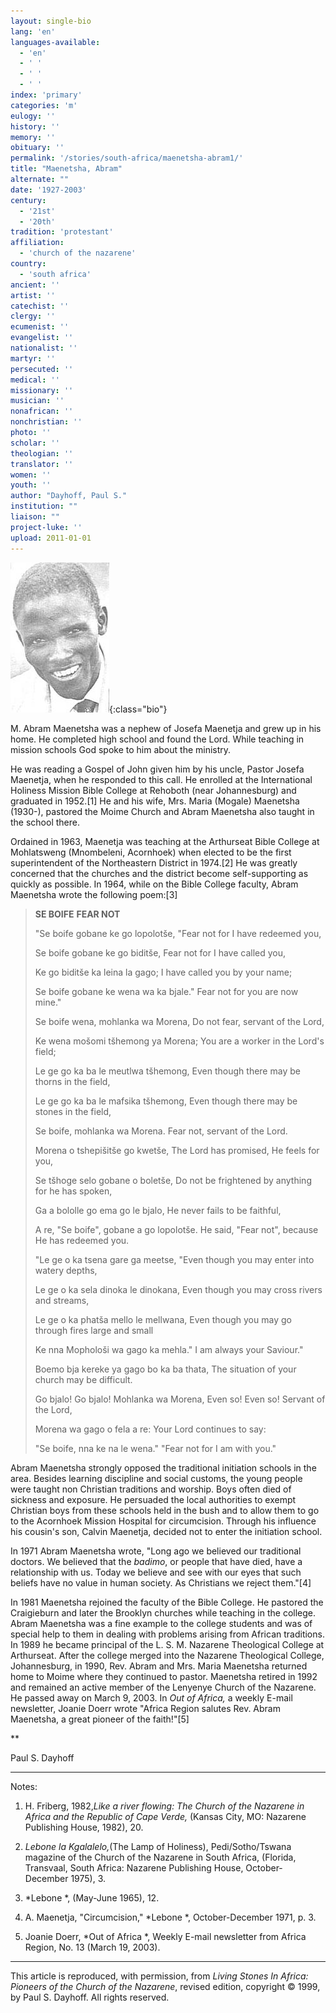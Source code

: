```yaml
---
layout: single-bio
lang: 'en'
languages-available:
  - 'en'
  - ' '
  - ' '
  - ' '
index: 'primary'
categories: 'm'
eulogy: ''
history: ''
memory: ''
obituary: ''
permalink: '/stories/south-africa/maenetsha-abram1/'
title: "Maenetsha, Abram"
alternate: ""
date: '1927-2003'
century:
  - '21st'
  - '20th'
tradition: 'protestant'
affiliation:
  - 'church of the nazarene'
country:
  - 'south africa'
ancient: ''
artist: ''
catechist: ''
clergy: ''
ecumenist: ''
evangelist: ''
nationalist: ''
martyr: ''
persecuted: ''
medical: ''
missionary: ''
musician: ''
nonafrican: ''
nonchristian: ''
photo: ''
scholar: ''
theologian: ''
translator: ''
women: ''
youth: ''
author: "Dayhoff, Paul S."
institution: ""
liaison: ""
project-luke: ''
upload: 2011-01-01
---
```


![Abram Maenetsha](/images/bio-pics/southafrica/maenetsha-abram1/maenetsha_abram.jpg){:class="bio"}

M. Abram Maenetsha was a nephew of Josefa Maenetja and grew up in his home.  He completed high school and found the Lord.  While teaching in mission schools God spoke to him about the ministry.

He was reading a Gospel of John given him by his uncle, Pastor Josefa Maenetja, when he responded to this call.  He enrolled at the International Holiness Mission Bible College at Rehoboth (near Johannesburg) and graduated in 1952.[1]   He and his wife, Mrs. Maria (Mogale) Maenetsha (1930-), pastored the Moime Church and Abram Maenetsha also taught in the school there.

Ordained in 1963, Maenetja was teaching at the Arthurseat Bible College at Mohlatsweng (Mnombeleni, Acornhoek) when elected to be the first superintendent of the Northeastern District in 1974.[2]   He was greatly concerned that the churches and the district become self-supporting as quickly as possible.  In 1964, while on the Bible College faculty, Abram Maenetsha wrote the following poem:[3]

> **SE BOIFE**
> **FEAR NOT**
> 
> "Se boife gobane ke go lopolotše,
> "Fear not for I have redeemed you,
> 
> Se boife gobane ke go biditše,
> Fear not for I have called you,
> 
> Ke go biditše ka leina la gago;
> I have called you by your name;
> 
> Se boife gobane ke wena wa ka bjale."
> Fear not for you are now mine."
> 
> 
> 
> Se boife wena, mohlanka wa Morena,
> Do not fear, servant of the Lord,
> 
> Ke wena mošomi tšhemong ya Morena;
> You are a worker in the Lord's field;
> 
> Le ge go ka ba le meutlwa tšhemong,
> Even though there may be thorns in the field,
> 
> Le ge go ka ba le mafsika tšhemong,
> Even though there may be stones in the field,
> 
> Se boife, mohlanka wa Morena.
> Fear not, servant of the Lord.
> 
> 
> 
> Morena o tshepišitše go kwetše,
> The Lord has promised, He feels for you,
> 
> Se tšhoge selo gobane o boletše,
> Do not be frightened by anything for he has  spoken,
> 
> Ga a bololle go ema go le bjalo,
> He never fails to be faithful,
> 
> A re, "Se boife", gobane a go
> lopolotše.
> He said, "Fear not", because He has redeemed you.
> 
> 
> 
> "Le ge o ka tsena gare ga meetse,
> "Even though you may enter into watery depths,
> 
> Le ge o ka sela dinoka le dinokana,
> Even though you may cross rivers and streams,
> 
> Le ge o ka phatša mello le mellwana,
> Even though you may go through fires large and small
> 
> Ke nna Mophološi wa gago ka mehla."
> I am always your Saviour."
> 
> 
> 
> Boemo bja kereke ya gago bo ka ba
> thata,
> The situation of your church may be difficult.
> 
> Go bjalo! Go bjalo! Mohlanka wa Morena,
> Even so!  Even so!  Servant of the Lord,
> 
> Morena wa gago o fela a re:
> Your Lord continues to say:
> 
> "Se boife, nna ke na le wena."
> "Fear not for I am with you."
> 

Abram Maenetsha strongly opposed the traditional initiation schools in the area.  Besides learning discipline and social customs, the young people were taught non Christian traditions and worship.  Boys often died of sickness and exposure.  He persuaded the local authorities to exempt Christian boys from these schools held in the bush and to allow them to go to the Acornhoek Mission Hospital for circumcision.  Through his influence his cousin's son, Calvin Maenetja, decided not to enter the initiation school.

In 1971 Abram Maenetsha wrote, "Long ago we believed our traditional doctors.  We believed that the *badimo*, or people that have died, have a relationship with us.  Today we believe and see with our eyes that such beliefs have no value in human society.  As Christians we reject them."[4]

In 1981 Maenetsha rejoined the faculty of the Bible College.  He pastored the Craigieburn and later the Brooklyn churches while teaching in the college.  Abram Maenetsha was a fine example to the college students and was of special help to them in dealing with problems arising from African traditions.  In 1989 he became principal of the L. S. M. Nazarene Theological College at Arthurseat.  After the college merged into the Nazarene Theological College, Johannesburg, in 1990, Rev. Abram and Mrs. Maria Maenetsha returned home to Moime where they continued to pastor.  Maenetsha retired in 1992 and remained an active member of the Lenyenye Church of the Nazarene. He passed away on March 9, 2003. In *Out of Africa,* a weekly E-mail newsletter, Joanie Doerr wrote "Africa Region salutes Rev. Abram Maenetsha, a great pioneer of the faith!"[5]

**

Paul S. Dayhoff

---

Notes:

1. H. Friberg, 1982,*Like a river flowing: The Church of the Nazarene in Africa and the Republic of Cape Verde,* (Kansas City, MO: Nazarene Publishing House, 1982), 20.

2. *Lebone la Kgalalelo,*(The Lamp of Holiness), Pedi/Sotho/Tswana magazine of the Church of the Nazarene in South Africa, (Florida, Transvaal, South Africa: Nazarene Publishing House, October-December 1975), 3.

3. *Lebone *, (May-June 1965), 12.

4. A. Maenetja, "Circumcision,"  *Lebone *, October-December 1971, p. 3.

5. Joanie Doerr,  *Out of Africa *, Weekly E-mail newsletter from Africa Region, No. 13 (March 19, 2003).

---

This article is reproduced, with permission, from *Living Stones In Africa: Pioneers of the Church of the Nazarene*, revised edition, copyright &copy; 1999, by Paul S. Dayhoff.  All rights reserved.